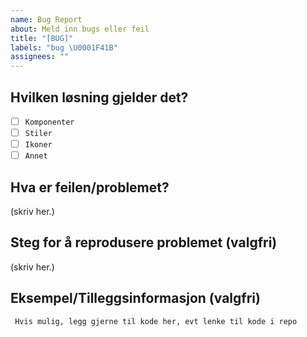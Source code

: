 ```yaml
---
name: Bug Report
about: Meld inn bugs eller feil
title: "[BUG]"
labels: "bug \U0001F41B"
assignees: ""
---
```


## Hvilken løsning gjelder det?

<!--
  Sett en x i type løsning det gjelder:
- [x] type
-->

- [ ] `Komponenter`
- [ ] `Stiler`
- [ ] `Ikoner`
- [ ] `Annet`

## Hva er feilen/problemet?

<!--
> Beskriv hva slags problem(er) som oppstår

> Hva forventet du skulle oppstå?

> Hva skjedde istedenfor?
-->

(skriv her.)

## Steg for å reprodusere problemet (valgfri)

<!--
1. Steg en
2. Steg to
3. ....
-->

(skriv her.)

## Eksempel/Tilleggsinformasjon (valgfri)

<!--
Screenshots eller kodesnippets
Legg gjerne ved ekstrainfo som nettleser eller desktop/mobil hvis det er relevant.
-->

```
 Hvis mulig, legg gjerne til kode her, evt lenke til kode i repo
```
